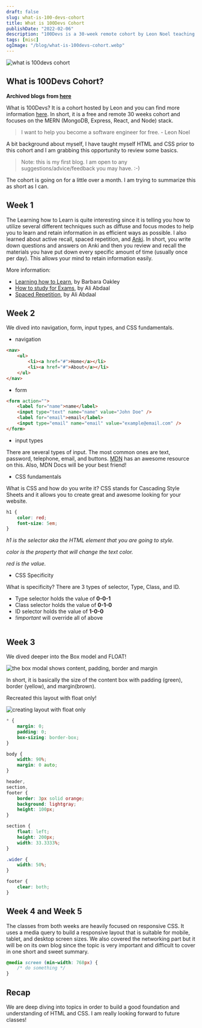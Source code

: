 ```yaml
---
draft: false
slug: what-is-100-devs-cohort
title: What is 100Devs Cohort
publishDate: "2022-02-06"
description: "100Devs is a 30-week remote cohort by Leon Noel teaching MongoDB, Express, React, Node stack & Anki for studying."
tags: [misc]
ogImage: "/blog/what-is-100devs-cohort.webp"
---
```


![what is 100devs cohort](/blog/what-is-100devs-cohort.webp)

## What is 100Devs Cohort?

**Archived blogs from [here](https://victoriacheng15.hashnode.dev/100devs-cohort)**

What is 100Devs? It is a cohort hosted by Leon and you can find more information [here](https://leonnoel.com/100devs/). In short, it is a free and remote 30 weeks cohort and focuses on the MERN (MongoDB, Express, React, and Node) stack.

> I want to help you become a software engineer for free. - Leon Noel

A bit background about myself, I have taught myself HTML and CSS prior to this cohort and I am grabbing this opportunity to review some basics.

> Note: this is my first blog. I am open to any suggestions/advice/feedback you may have. :-)

The cohort is going on for a little over a month. I am trying to summarize this as short as I can.

## Week 1

The Learning how to Learn is quite interesting since it is telling you how to utilize several different techniques such as diffuse and focus modes to help you to learn and retain information in as efficient ways as possible. I also learned about active recall, spaced repetition, and [Anki](https://apps.ankiweb.net/). In short, you write down questions and answers on Anki and then you review and recall the materials you have put down every specific amount of time (usually once per day). This allows your mind to retain information easily.

More information:

- [Learning how to Learn](https://www.coursera.org/learn/learning-how-to-learn), by Barbara Oakley
- [How to study for Exams](https://www.youtube.com/watch?v=ukLnPbIffxE), by Ali Abdaal
- [Spaced Repetition](https://www.youtube.com/watch?v=Z-zNHHpXoMM), by Ali Abdaal

## Week 2

We dived into navigation, form, input types, and CSS fundamentals.

- navigation

```html
<nav>
	<ul>
		<li><a href="#">Home</a></li>
		<li><a href="#">About</a></li>
	</ul>
</nav>
```

- form

```html
<form action="">
	<label for="name">name</label>
	<input type="text" name="name" value="John Doe" />
	<label for="email">email</label>
	<input type="email" name="email" value="example@email.com" />
</form>
```

- input types

There are several types of input. The most common ones are text, password, telephone, email, and buttons. [MDN](https://developer.mozilla.org/en-US/docs/Learn/Forms/HTML5_input_types) has an awesome resource on this. Also, MDN Docs will be your best friend!

- CSS fundamentals

What is CSS and how do you write it? CSS stands for Cascading Style Sheets and it allows you to create great and awesome looking for your website.

```css
h1 {
	color: red;
	font-size: 5em;
}
```

_h1 is the selector aka the HTML element that you are going to style._

_color is the property that will change the text color._

_red is the value._

- CSS Specificity

What is specificity? There are 3 types of selector, Type, Class, and ID.

- Type selector holds the value of **0-0-1**
- Class selector holds the value of **0-1-0**
- ID selector holds the value of **1-0-0**
- _!important_ will override all of above

<img src="https://cdn.hashnode.com/res/hashnode/image/upload/v1644166544526/89ha8ahry.png" alt="">

## Week 3

We dived deeper into the Box model and FLOAT!

<img src="https://cdn.hashnode.com/res/hashnode/image/upload/v1644166902966/Ev3TYFNdpL.png" alt="the box modal shows content, padding, border and margin">

In short, it is basically the size of the content box with padding (green), border (yellow), and margin(brown).

Recreated this layout with float only!

<img src="https://cdn.hashnode.com/res/hashnode/image/upload/v1644167035914/aspFkPdGN.png" alt="creating layout with float only">

```css
* {
	margin: 0;
	padding: 0;
	box-sizing: border-box;
}

body {
	width: 90%;
	margin: 0 auto;
}

header,
section,
footer {
	border: 3px solid orange;
	background: lightgray;
	height: 100px;
}

section {
	float: left;
	height: 200px;
	width: 33.3333%;
}

.wider {
	width: 50%;
}

footer {
	clear: both;
}
```

## Week 4 and Week 5

The classes from both weeks are heavily focused on responsive CSS. It uses a media query to build a responsive layout that is suitable for mobile, tablet, and desktop screen sizes. We also covered the networking part but it will be on its own blog since the topic is very important and difficult to cover in one short and sweet summary.

```css
@media screen (min-width: 768px) {
	/* do something */
}
```

## Recap

We are deep diving into topics in order to build a good foundation and understanding of HTML and CSS. I am really looking forward to future classes!
